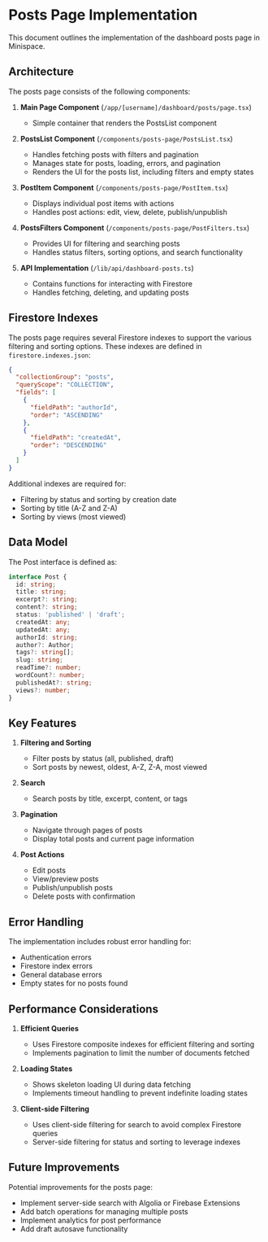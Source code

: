# Posts Page Implementation

This document outlines the implementation of the dashboard posts page in Minispace.

## Architecture

The posts page consists of the following components:

1. **Main Page Component** (`/app/[username]/dashboard/posts/page.tsx`)
   - Simple container that renders the PostsList component

2. **PostsList Component** (`/components/posts-page/PostsList.tsx`)
   - Handles fetching posts with filters and pagination
   - Manages state for posts, loading, errors, and pagination
   - Renders the UI for the posts list, including filters and empty states

3. **PostItem Component** (`/components/posts-page/PostItem.tsx`)
   - Displays individual post items with actions
   - Handles post actions: edit, view, delete, publish/unpublish

4. **PostsFilters Component** (`/components/posts-page/PostFilters.tsx`)
   - Provides UI for filtering and searching posts
   - Handles status filters, sorting options, and search functionality

5. **API Implementation** (`/lib/api/dashboard-posts.ts`)
   - Contains functions for interacting with Firestore
   - Handles fetching, deleting, and updating posts

## Firestore Indexes

The posts page requires several Firestore indexes to support the various filtering and sorting options. These indexes are defined in `firestore.indexes.json`:

```json
{
  "collectionGroup": "posts",
  "queryScope": "COLLECTION",
  "fields": [
    {
      "fieldPath": "authorId",
      "order": "ASCENDING"
    },
    {
      "fieldPath": "createdAt",
      "order": "DESCENDING"
    }
  ]
}
```

Additional indexes are required for:
- Filtering by status and sorting by creation date
- Sorting by title (A-Z and Z-A)
- Sorting by views (most viewed)

## Data Model

The Post interface is defined as:

```typescript
interface Post {
  id: string;
  title: string;
  excerpt?: string;
  content?: string;
  status: 'published' | 'draft';
  createdAt: any;
  updatedAt: any;
  authorId: string;
  author?: Author;
  tags?: string[];
  slug: string;
  readTime?: number;
  wordCount?: number;
  publishedAt?: string;
  views?: number;
}
```

## Key Features

1. **Filtering and Sorting**
   - Filter posts by status (all, published, draft)
   - Sort posts by newest, oldest, A-Z, Z-A, most viewed

2. **Search**
   - Search posts by title, excerpt, content, or tags

3. **Pagination**
   - Navigate through pages of posts
   - Display total posts and current page information

4. **Post Actions**
   - Edit posts
   - View/preview posts
   - Publish/unpublish posts
   - Delete posts with confirmation

## Error Handling

The implementation includes robust error handling for:
- Authentication errors
- Firestore index errors
- General database errors
- Empty states for no posts found

## Performance Considerations

1. **Efficient Queries**
   - Uses Firestore composite indexes for efficient filtering and sorting
   - Implements pagination to limit the number of documents fetched

2. **Loading States**
   - Shows skeleton loading UI during data fetching
   - Implements timeout handling to prevent indefinite loading states

3. **Client-side Filtering**
   - Uses client-side filtering for search to avoid complex Firestore queries
   - Server-side filtering for status and sorting to leverage indexes

## Future Improvements

Potential improvements for the posts page:
- Implement server-side search with Algolia or Firebase Extensions
- Add batch operations for managing multiple posts
- Implement analytics for post performance
- Add draft autosave functionality
